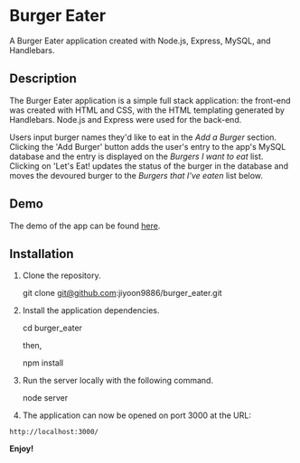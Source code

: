 # Burger Eater

A Burger Eater application created with Node.js, Express, MySQL, and Handlebars.

## Description

The Burger Eater application is a simple full stack application: the front-end was created with HTML and CSS, with the HTML templating generated by Handlebars. Node.js and Express were used for the back-end.

Users input burger names they'd like to eat in the _Add a Burger_ section. Clicking the 'Add Burger' button adds the user's entry to the app's MySQL database and the entry is displayed on the _Burgers I want to eat_ list. Clicking on 'Let's Eat! updates the status of the burger in the database and moves the devoured burger to the _Burgers that I've eaten_ list below.

## Demo

The demo of the app can be found [here](https://burger-eater-v1.herokuapp.com/).

## Installation

1. Clone the repository.

   git clone git@github.com:jiyoon9886/burger_eater.git

2. Install the application dependencies.

   cd burger_eater
   
   then, 
   
   npm install

3. Run the server locally with the following command.

   node server

4. The application can now be opened on port 3000 at the URL:

`http://localhost:3000/`

**Enjoy!**
